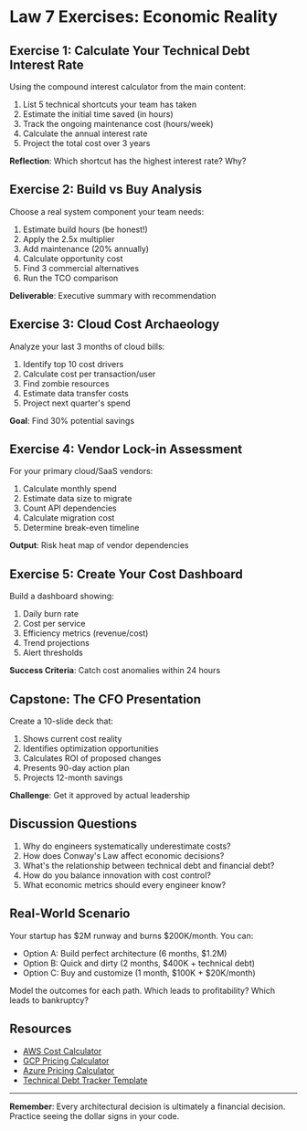 # Law 7 Exercises: Economic Reality

## Exercise 1: Calculate Your Technical Debt Interest Rate

Using the compound interest calculator from the main content:

1. List 5 technical shortcuts your team has taken
2. Estimate the initial time saved (in hours)
3. Track the ongoing maintenance cost (hours/week)
4. Calculate the annual interest rate
5. Project the total cost over 3 years

**Reflection**: Which shortcut has the highest interest rate? Why?

## Exercise 2: Build vs Buy Analysis

Choose a real system component your team needs:

1. Estimate build hours (be honest!)
2. Apply the 2.5x multiplier
3. Add maintenance (20% annually)
4. Calculate opportunity cost
5. Find 3 commercial alternatives
6. Run the TCO comparison

**Deliverable**: Executive summary with recommendation

## Exercise 3: Cloud Cost Archaeology

Analyze your last 3 months of cloud bills:

1. Identify top 10 cost drivers
2. Calculate cost per transaction/user
3. Find zombie resources
4. Estimate data transfer costs
5. Project next quarter's spend

**Goal**: Find 30% potential savings

## Exercise 4: Vendor Lock-in Assessment

For your primary cloud/SaaS vendors:

1. Calculate monthly spend
2. Estimate data size to migrate
3. Count API dependencies
4. Calculate migration cost
5. Determine break-even timeline

**Output**: Risk heat map of vendor dependencies

## Exercise 5: Create Your Cost Dashboard

Build a dashboard showing:

1. Daily burn rate
2. Cost per service
3. Efficiency metrics (revenue/cost)
4. Trend projections
5. Alert thresholds

**Success Criteria**: Catch cost anomalies within 24 hours

## Capstone: The CFO Presentation

Create a 10-slide deck that:

1. Shows current cost reality
2. Identifies optimization opportunities
3. Calculates ROI of proposed changes
4. Presents 90-day action plan
5. Projects 12-month savings

**Challenge**: Get it approved by actual leadership

## Discussion Questions

1. Why do engineers systematically underestimate costs?
2. How does Conway's Law affect economic decisions?
3. What's the relationship between technical debt and financial debt?
4. How do you balance innovation with cost control?
5. What economic metrics should every engineer know?

## Real-World Scenario

Your startup has $2M runway and burns $200K/month. You can:
- Option A: Build perfect architecture (6 months, $1.2M)
- Option B: Quick and dirty (2 months, $400K + technical debt)
- Option C: Buy and customize (1 month, $100K + $20K/month)

Model the outcomes for each path. Which leads to profitability? Which leads to bankruptcy?

## Resources

- [AWS Cost Calculator](https://calculator.aws)
- [GCP Pricing Calculator](https://cloud.google.com/products/calculator)
- [Azure Pricing Calculator](https://azure.microsoft.com/pricing/calculator)
- [Technical Debt Tracker Template](https://github.com/example/tech-debt-tracker)

---

**Remember**: Every architectural decision is ultimately a financial decision. Practice seeing the dollar signs in your code.